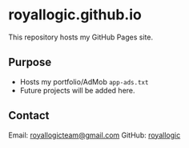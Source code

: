 # royallogic.github.io

This repository hosts my GitHub Pages site.

## Purpose
- Hosts my portfolio/AdMob `app-ads.txt`
- Future projects will be added here.

## Contact
Email: royallogicteam@gmail.com 
GitHub: [royallogic](https://github.com/royallogic)
